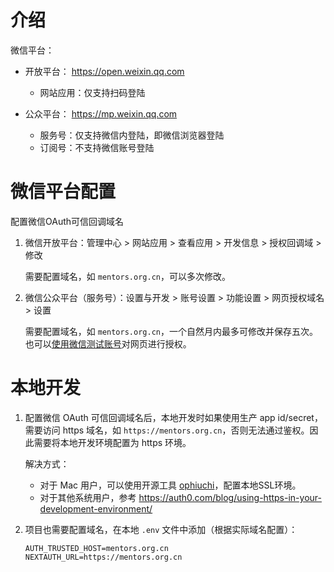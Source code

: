# 介绍

微信平台：
- 开放平台： https://open.weixin.qq.com
  - 网站应用：仅支持扫码登陆

- 公众平台： https://mp.weixin.qq.com
  - 服务号：仅支持微信内登陆，即微信浏览器登陆
  - 订阅号：不支持微信账号登陆

# 微信平台配置

配置微信OAuth可信回调域名

1. 微信开放平台：管理中心 > 网站应用 > 查看应用 > 开发信息 > 授权回调域 > 修改

   需要配置域名，如 `mentors.org.cn`，可以多次修改。

2. 微信公众平台（服务号）：设置与开发 > 账号设置 > 功能设置 > 网页授权域名 > 设置

   需要配置域名，如 `mentors.org.cn`，一个自然月内最多可修改并保存五次。
也可以[使用微信测试账号](https://cloud.tencent.com/developer/article/1703167)对网页进行授权。

# 本地开发

1. 配置微信 OAuth 可信回调域名后，本地开发时如果使用生产 app id/secret，需要访问 https 域名，如 `https://mentors.org.cn`，否则无法通过鉴权。因此需要将本地开发环境配置为 https 环境。

   解决方式：

   - 对于 Mac 用户，可以使用开源工具 [ophiuchi](https://www.ophiuchi.dev/)，配置本地SSL环境。
   - 对于其他系统用户，参考 https://auth0.com/blog/using-https-in-your-development-environment/

2. 项目也需要配置域名，在本地 `.env` 文件中添加（根据实际域名配置）：

   ```
   AUTH_TRUSTED_HOST=mentors.org.cn
   NEXTAUTH_URL=https://mentors.org.cn
   ```
